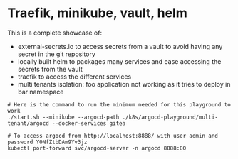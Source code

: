# Traefik, minikube, vault, helm

This is a complete showcase of:

- external-secrets.io to access secrets from a vault to avoid having any secret in the git repository
- locally built helm to packages many services and ease accessing the secrets from the vault
- traefik to access the different services
- multi tenants isolation: foo application not working as it tries to deploy in bar namespace

```shell
# Here is the command to run the minimum needed for this playground to work
./start.sh --minikube --argocd-path ./k8s/argocd-playground/multi-tenant/argocd --docker-services gitea

# To access argocd from http://localhost:8888/ with user admin and password Y0NfZtbDAm9Yv3jz
kubectl port-forward svc/argocd-server -n argocd 8888:80

```
